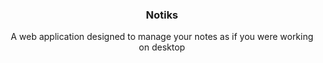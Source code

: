 <h3 align=center> Notiks</h3>
<p align=center>A web application designed to manage your notes as if you were working on desktop</p>
